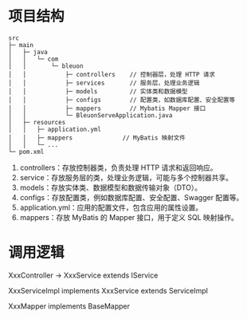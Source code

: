 # 项目结构

```
src
├─ main
│   ├─ java
│   │   └─ com
│   │       └─ bleuon
│   │           ├─ controllers    // 控制器层，处理 HTTP 请求
│   │           ├─ services       // 服务层，处理业务逻辑
│   │           ├─ models         // 实体类和数据模型
│   │           ├─ configs        // 配置类，如数据库配置、安全配置等
│   │           ├─ mappers        // Mybatis Mapper 接口
│   │           └─ BleuonServeApplication.java
│   ├─ resources
│   │   ├─ application.yml
│   │   ├─ mappers              // MyBatis 映射文件
│   │   └─ ...
└─ pom.xml
```

1. controllers：存放控制器类，负责处理 HTTP 请求和返回响应。
2. service：存放服务层的类，处理业务逻辑，可能与多个控制器共享。
3. models：存放实体类、数据模型和数据传输对象（DTO）。
4. configs：存放配置类，例如数据库配置、安全配置、Swagger 配置等。
5. application.yml：应用的配置文件，包含应用的属性设置。
6. mappers：存放 MyBatis 的 Mapper 接口，用于定义 SQL 映射操作。

# 调用逻辑

XxxController -> XxxService extends IService

XxxServiceImpl implements XxxService extends ServiceImpl

XxxMapper implements BaseMapper